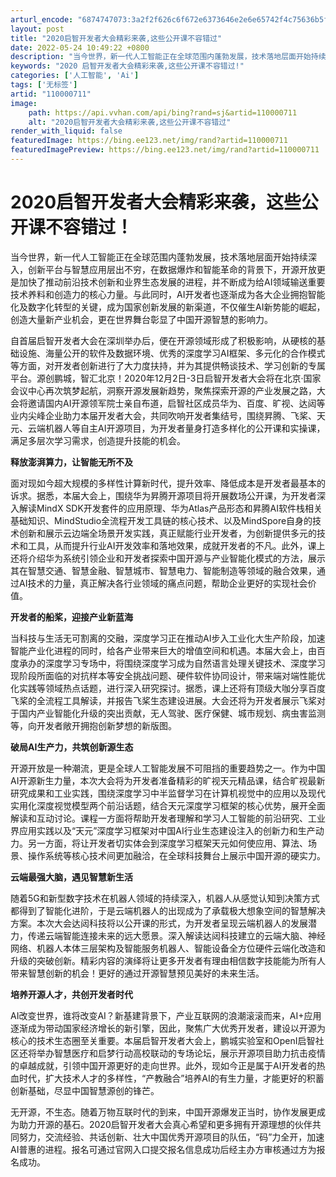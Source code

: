 ```yaml
---
arturl_encode: "6874747073:3a2f2f626c6f672e6373646e2e6e65742f4c75636b5f57752f:61727469636c652f64657461696c732f313130303030373131"
layout: post
title: "2020启智开发者大会精彩来袭,这些公开课不容错过"
date: 2022-05-24 10:49:22 +0800
description: "当今世界，新一代人工智能正在全球范围内蓬勃发展，技术落地层面开始持续深入，创新平台与智慧应用层出不穷"
keywords: "2020 启智开发者大会精彩来袭,这些公开课不容错过!"
categories: ['人工智能', 'Ai']
tags: ['无标签']
artid: "110000711"
image:
    path: https://api.vvhan.com/api/bing?rand=sj&artid=110000711
    alt: "2020启智开发者大会精彩来袭,这些公开课不容错过"
render_with_liquid: false
featuredImage: https://bing.ee123.net/img/rand?artid=110000711
featuredImagePreview: https://bing.ee123.net/img/rand?artid=110000711
---
```


# 2020启智开发者大会精彩来袭，这些公开课不容错过！

当今世界，新一代人工智能正在全球范围内蓬勃发展，技术落地层面开始持续深入，创新平台与智慧应用层出不穷，在数据爆炸和智能革命的背景下，开源开放更是加快了推动前沿技术创新和业界生态发展的进程，并不断成为给AI领域输送重要技术养料和创造力的核心力量。与此同时，AI开发者也逐渐成为各大企业拥抱智能化及数字化转型的关键，成为国家创新发展的新渠道，不仅催生AI新势能的崛起，创造大量新产业机会，更在世界舞台彰显了中国开源智慧的影响力。

自首届启智开发者大会在深圳举办后，便在开源领域形成了积极影响，从硬核的基础设施、海量公开的软件及数据环境、优秀的深度学习AI框架、多元化的合作模式等方面，对开发者创新进行了大力度扶持，并为其提供畅谈技术、学习创新的专属平台。源创鹏城，智汇北京！2020年12月2日-3日启智开发者大会将在北京·国家会议中心再次筑梦起航，洞察开源发展新趋势，聚焦探索开源的产业发展之路，大会将邀请国内AI开源领军院士亲自布道，启智社区成员华为、百度、旷视、达闼等业内尖峰企业助力本届开发者大会，共同吹响开发者集结号，围绕昇腾、飞桨、天元、云端机器人等自主AI开源项目，为开发者量身打造多样化的公开课和实操课，满足多层次学习需求，创造提升技能的机会。

**释放澎湃算力，让智能无所不及**

面对现如今超大规模的多样性计算新时代，提升效率、降低成本是开发者最基本的诉求。据悉，本届大会上，围绕华为昇腾开源项目将开展数场公开课，为开发者深入解读MindX SDK开发套件的应用原理、华为Atlas产品形态和昇腾AI软件栈相关基础知识、MindStudio全流程开发工具链的核心技术、以及MindSpore自身的技术创新和展示云边端全场景开发实践，真正赋能行业开发者，为创新提供多元的技术和工具，从而提升行业AI开发效率和落地效果，成就开发者的不凡。此外，课上还将介绍华为系统引领企业和开发者探索中国开源与产业智能化模式的方法，展示其在智慧交通、智慧金融、智慧城市、智慧电力、智能制造等领域的融合效果，通过AI技术的力量，真正解决各行业领域的痛点问题，帮助企业更好的实现社会价值。

**开发者的船桨，迎接产业新蓝海**

当科技与生活无可割离的交融，深度学习正在推动AI步入工业化大生产阶段，加速智能产业化进程的同时，给各产业带来巨大的增值空间和机遇。本届大会上，由百度承办的深度学习专场中，将围绕深度学习成为自然语言处理关键技术、深度学习现阶段所面临的对抗样本等安全挑战问题、硬件软件协同设计，带来端对端性能优化实践等领域热点话题，进行深入研究探讨。据悉，课上还将有顶级大咖分享百度飞桨的全流程工具解读，并报告飞桨生态建设进展。大会还将为开发者展示飞桨对于国内产业智能化升级的突出贡献，无人驾驶、医疗保健、城市规划、病虫害监测等，向开发者敞开拥抱创新梦想的新版图。

**破局AI生产力，共筑创新源生态**

开源开放是一种潮流，更是全球人工智能发展不可阻挡的重要趋势之一。作为中国AI开源新生力量，本次大会将为开发者准备精彩的旷视天元精品课，结合旷视最新研究成果和工业实践，围绕深度学习中半监督学习在计算机视觉中的应用以及现代实用化深度视觉模型两个前沿话题，结合天元深度学习框架的核心优势，展开全面解读和互动讨论。课程一方面将帮助开发者理解和学习人工智能的前沿研究、工业界应用实践以及“天元”深度学习框架对中国AI行业生态建设注入的创新力和生产动力。另一方面，将让开发者切实体会到深度学习框架天元如何使应用、算法、场景、操作系统等核心技术间更加融洽，在全球科技舞台上展示中国开源的硬实力。

**云端最强大脑，遇见智慧新生活**

随着5G和新型数字技术在机器人领域的持续深入，机器人从感觉认知到决策方式都得到了智能化进阶，于是云端机器人的出现成为了承载极大想象空间的智慧解决方案。本次大会达闼科技将以公开课的形式，为开发者呈现云端机器人的发展潜力，传递云端智能连接未来的远大愿景。深入解读达闼科技建立的云端大脑、神经网络、机器人本体三层架构及智能服务机器人、智能设备全方位硬件云端化改造和升级的突破创新。精彩内容的演绎将让更多开发者有理由相信数字技能能为所有人带来智慧创新的机会！更好的通过开源智慧预见美好的未来生活。

**培养开源人才，共创开发者时代**

AI改变世界，谁将改变AI？新基建背景下，产业互联网的浪潮滚滚而来，AI+应用逐渐成为带动国家经济增长的新引擎，因此，聚焦广大优秀开发者，建设以开源为核心的技术生态圈至关重要。本届启智开发者大会上，鹏城实验室和OpenI启智社区还将举办智慧医疗和启梦行动高校联动的专场论坛，展示开源项目助力抗击疫情的卓越成就，引领中国开源更好的走向世界。此外，现如今正是属于AI开发者的热血时代，扩大技术人才的多样性，“产教融合”培养AI的有生力量，才能更好的积蓄创新基础，尽显中国智慧源创的锋芒。

无开源，不生态。随着万物互联时代的到来，中国开源爆发正当时，协作发展更成为助力开源的基石。2020启智开发者大会真心希望和更多拥有开源理想的伙伴共同努力，交流经验、共话创新、壮大中国优秀开源项目的队伍，“码”力全开，加速AI普惠的进程。报名可通过官网入口提交报名信息成功后经主办方审核通过方为报名成功。
